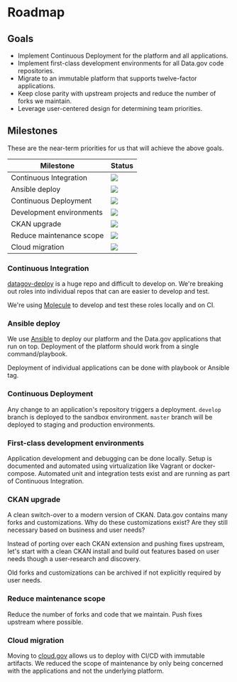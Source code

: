 # Roadmap

## Goals

- Implement Continuous Deployment for the platform and all applications.
- Implement first-class development environments for all Data.gov code
  repositories.
- Migrate to an immutable platform that supports twelve-factor applications.
- Keep close parity with upstream projects and reduce the number of forks we
  maintain.
- Leverage user-centered design for determining team priorities.


## Milestones

These are the near-term priorities for us that will achieve the above goals.

Milestone | Status
--------- | ------
Continuous Integration   | <img src="https://img.shields.io/badge/status-complete-green.svg" />
Ansible deploy           | <img src="https://img.shields.io/badge/status-complete-green.svg" />
Continuous Deployment    | <img src="https://img.shields.io/badge/status-complete-green.svg" />
Development environments | <img src="https://img.shields.io/badge/status-complete-green.svg" />
CKAN upgrade             | <img src="https://img.shields.io/badge/status-started-yellow.svg" />
Reduce maintenance scope | <img src="https://img.shields.io/badge/status-started-yellow.svg" />
Cloud migration          | <img src="https://img.shields.io/badge/status-started-yellow.svg" />


### Continuous Integration

[datagov-deploy](https://github.com/GSA/datagov-deploy) is a huge repo and
difficult to develop on. We're breaking out roles into individual repos that can
are easier to develop and test.

We're using [Molecule](https://molecule.readthedocs.io/en/stable/) to develop
and test these roles locally and on CI.


### Ansible deploy

We use [Ansible](https://www.ansible.com/) to deploy our platform and the
Data.gov applications that run on top. Deployment of the platform should work
from a single command/playbook.

Deployment of individual applications can be done with playbook or Ansible tag.


### Continuous Deployment

Any change to an application's repository triggers a deployment. `develop`
branch is deployed to the sandbox environment. `master` branch will be deployed
to staging and production environments.


### First-class development environments

Application development and debugging can be done locally. Setup is documented
and automated using virtualization like Vagrant or docker-compose. Automated
unit and integration tests exist and are running as part of Continuous
Integration.


### CKAN upgrade

A clean switch-over to a modern version of CKAN. Data.gov contains many forks
and customizations. Why do these customizations exist? Are they still necessary
based on business and user needs?

Instead of porting over each CKAN extension and pushing fixes upstream, let's
start with a clean CKAN install and build out features based on user needs
though a user-research and discovery.

Old forks and customizations can be archived if not explicitly required by user
needs.


### Reduce maintenance scope

Reduce the number of forks and code that we maintain. Push fixes upstream where
possible.


### Cloud migration

Moving to [cloud.gov](https://cloud.gov/) allows us to deploy with CI/CD with
immutable artifacts. We reduced the scope of maintenance by only being concerned
with the applications and not the underlying platform.
